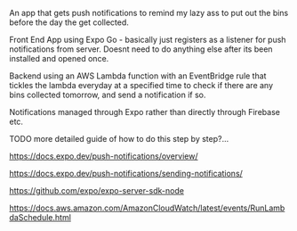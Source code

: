 An app that gets push notifications to remind my lazy ass to put out the bins before the day the get collected.

Front End App using Expo Go - basically just registers as a listener for push notifications from server. Doesnt need to do anything else after its been installed and opened once.

Backend using an AWS Lambda function with an EventBridge rule that tickles the lambda everyday at a specified time to check if there are any bins collected tomorrow, and send a notification if so.

Notifications managed through Expo rather than directly through Firebase etc.

TODO more detailed guide of how to do this step by step?...

https://docs.expo.dev/push-notifications/overview/

https://docs.expo.dev/push-notifications/sending-notifications/

https://github.com/expo/expo-server-sdk-node

https://docs.aws.amazon.com/AmazonCloudWatch/latest/events/RunLambdaSchedule.html
